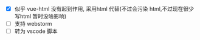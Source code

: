 - [x] 似乎 vue-html 没有起到作用, 采用html 代替(不过会污染 html,不过现在很少写html 暂时没啥影响)
- [ ] 支持 webstorm
- [ ] 转为 vscode 脚本
